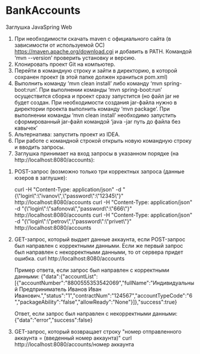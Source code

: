 # BankAccounts
Заглушка JavaSpring Web

1. При необходимости скачать maven с официального сайта (в зависимости от используемой ОС) https://maven.apache.org/download.cgi и добавить в PATH. Командой ‘mvn --version’ проверить установку и версию.
2. Клонировать проект Git на компьютер.
3. Перейти в командную строку и зайти в директорию, в которой сохранен проект (в этой папке должен храниться pom.xml)
4. Выполнить команду ‘mvn clean install’ либо команду ‘mvn spring-boot:run’. При выполнении команды ‘mvn spring-boot:run’ осуществится сборка и проект сразу запустится (но файл jar не будет создан. При необходимости создания jar-файла нужно в директории проекта выполнить команду ‘mvn package’. При выполнении команды ‘mvn clean install’ необходимо запустить сформированный jar-файл командой ‘java -jar путь до файла без кавычек’
5. Альтернатива: запустить проект из IDEA.
6. При работе с командной строкой открыть новую командную строку и вводить запросы.
7. Заглушка принимает на вход запросы в указанном порядке (на http://localhost:8080/accounts):

  1) POST-запрос (возможно только три корректных запроса (данные юзеров в заглушке):

     curl -H "Content-Type: application/json" -d "{\\"login\\":\\"ivanov\\",\\"password\\":\\"12345\\"}" http://localhost:8080/accounts 
     curl -H "Content-Type: application/json" -d "{\\"login\\":\\"safonova\\",\"password\\":\\"666\\"}" http://localhost:8080/accounts
     curl -H "Content-Type: application/json" -d "{\\"login\\":\\"petrov\\",\\"password\\":\\"privet\\"}" http://localhost:8080/accounts
  3) GET-запрос, который выдает данные аккаунта, если POST-запрос был направлен с корректными данными. Если же первый запрос был направлен с некорректными данными, то от сервера придет ошибка.
      curl http://localhost:8080/accounts

     Пример ответа, если запрос был направлен с корректными данными:
        {"data":{"accountList":[{"accountNumber":"8800555353542069","fullName":"Индивидуальный Предприниматель Иванов Иван Иванович.","status":"1","contractNum":"124567","accountTypeCode":"6","packageAbility":"false","allowReady":"None"}]},"success":true}

     Ответ, если запрос был направлен с некорректными данными:
        {"data":"error","success":false}
  4) GET-запрос, который возвращает строку "номер отправленного аккаунта = (введенный номер аккаунта)"
      curl http://localhost:8080/accounts/номер аккаунта
